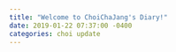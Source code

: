 ```yaml
---
title: "Welcome to ChoiChaJang's Diary!"
date: 2019-01-22 07:37:00 -0400
categories: choi update
---
```

